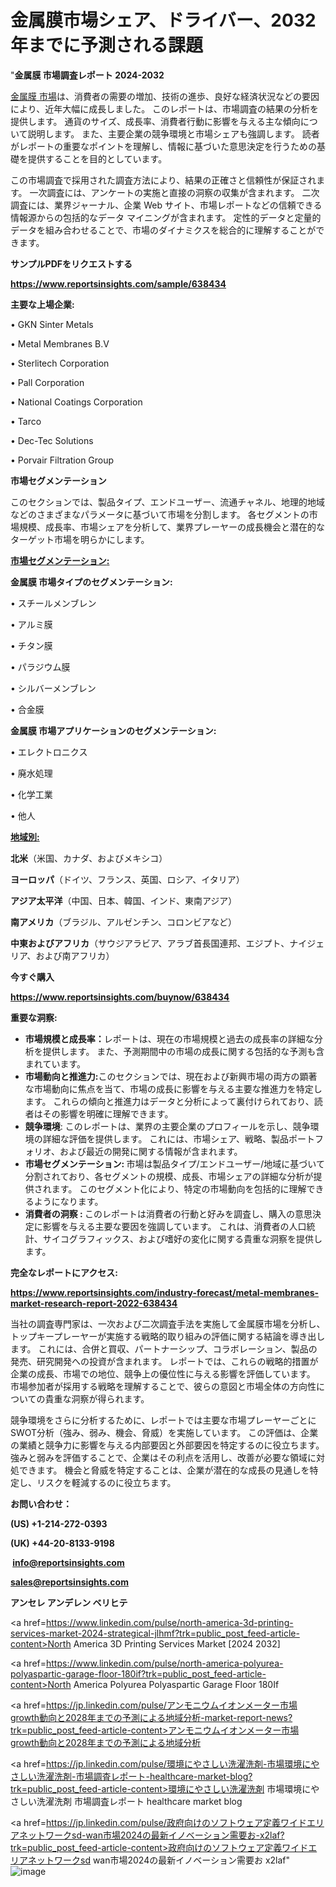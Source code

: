 # 金属膜市場シェア、ドライバー、2032年までに予測される課題

"<strong>金属膜 市場調査レポート 2024-2032</strong>

<a href=https://www.reportsinsights.com/sample/638434>金属膜 市場</a>は、消費者の需要の増加、技術の進歩、良好な経済状況などの要因により、近年大幅に成長しました。 このレポートは、市場調査の結果の分析を提供します。 通貨のサイズ、成長率、消費者行動に影響を与える主な傾向について説明します。 また、主要企業の競争環境と市場シェアも強調します。 読者がレポートの重要なポイントを理解し、情報に基づいた意思決定を行うための基礎を提供することを目的としています。

この市場調査で採用された調査方法により、結果の正確さと信頼性が保証されます。 一次調査には、アンケートの実施と直接の洞察の収集が含まれます。 二次調査には、業界ジャーナル、企業 Web サイト、市場レポートなどの信頼できる情報源からの包括的なデータ マイニングが含まれます。 定性的データと定量的データを組み合わせることで、市場のダイナミクスを総合的に理解することができます。

<strong><b>サンプルPDFをリクエストする</b></strong>

<a href=https://www.reportsinsights.com/sample/638434><strong><u>https://www.reportsinsights.com/sample/638434</u></strong></a>

<strong>主要な上場企業:</strong>

• GKN Sinter Metals

• Metal Membranes B.V

• Sterlitech Corporation

• Pall Corporation

• National Coatings Corporation

• Tarco

• Dec-Tec Solutions

• Porvair Filtration Group

<strong>市場セグメンテーション</strong>

このセクションでは、製品タイプ、エンドユーザー、流通チャネル、地理的地域などのさまざまなパラメータに基づいて市場を分割します。 各セグメントの市場規模、成長率、市場シェアを分析して、業界プレーヤーの成長機会と潜在的なターゲット市場を明らかにします。

<strong><u>市場セグメンテーション</u></strong><strong><u>:</u></strong>

<strong>金属膜 市場タイプのセグメンテーション:</strong>

• スチールメンブレン

• アルミ膜

• チタン膜

• パラジウム膜

• シルバーメンブレン

• 合金膜

<strong>金属膜 市場アプリケーションのセグメンテーション:</strong>

• エレクトロニクス

• 廃水処理

• 化学工業

• 他人

<strong><u>地域別</u></strong><strong><u>:</u></strong>

<strong>北米</strong>（米国、カナダ、およびメキシコ）

<strong>ヨーロッパ</strong>（ドイツ、フランス、英国、ロシア、イタリア）

<strong>アジア太平洋</strong>（中国、日本、韓国、インド、東南アジア）

<strong>南アメリカ</strong>（ブラジル、アルゼンチン、コロンビアなど）

<strong>中東およびアフリカ</strong>（サウジアラビア、アラブ首長国連邦、エジプト、ナイジェリア、および南アフリカ）

<strong>今すぐ購入</strong>

<a href=https://www.reportsinsights.com/buynow/638434><strong><u>https://www.reportsinsights.com/buynow/638434</u></strong></a>

<strong>重要な洞察:</strong>
<ul>
  <li><strong>市場規模と成長率：</strong>レポートは、現在の市場規模と過去の成長率の詳細な分析を提供します。 また、予測期間中の市場の成長に関する包括的な予測も含まれています。</li>
  <li><strong>市場動向と推進力:</strong>このセクションでは、現在および新興市場の両方の顕著な市場動向に焦点を当て、市場の成長に影響を与える主要な推進力を特定します。 これらの傾向と推進力はデータと分析によって裏付けられており、読者はその影響を明確に理解できます。</li>
  <li><strong>競争環境</strong>: このレポートは、業界の主要企業のプロフィールを示し、競争環境の詳細な評価を提供します。 これには、市場シェア、戦略、製品ポートフォリオ、および最近の開発に関する情報が含まれます。</li>
  <li><strong>市場セグメンテーション: </strong>市場は製品タイプ/エンドユーザー/地域に基づいて分割されており、各セグメントの規模、成長、市場シェアの詳細な分析が提供されます。 このセグメント化により、特定の市場動向を包括的に理解できるようになります。</li>
  <li><strong>消費者の洞察 : </strong>このレポートは消費者の行動と好みを調査し、購入の意思決定に影響を与える主要な要因を強調しています。 これは、消費者の人口統計、サイコグラフィックス、および嗜好の変化に関する貴重な洞察を提供します。</li>
</ul>
<strong>完全なレポートにアクセス:</strong>

<a href=https://www.reportsinsights.com/industry-forecast/metal-membranes-market-research-report-2022-638434><strong><u><b>https://www.reportsinsights.com/industry-forecast/metal-membranes-market-research-report-2022-638434</b></u></strong></a>

当社の調査専門家は、一次および二次調査手法を実施して金属膜市場を分析し、トップキープレーヤーが実施する戦略的取り組みの評価に関する結論を導き出します。 これには、合併と買収、パートナーシップ、コラボレーション、製品の発売、研究開発への投資が含まれます。 レポートでは、これらの戦略的措置が企業の成長、市場での地位、競争上の優位性に与える影響を評価しています。 市場参加者が採用する戦略を理解することで、彼らの意図と市場全体の方向性についての貴重な洞察が得られます。

競争環境をさらに分析するために、レポートでは主要な市場プレーヤーごとにSWOT分析（強み、弱み、機会、脅威）を実施しています。 この評価は、企業の業績と競争力に影響を与える内部要因と外部要因を特定するのに役立ちます。 強みと弱みを評価することで、企業はその利点を活用し、改善が必要な領域に対処できます。 機会と脅威を特定することは、企業が潜在的な成長の見通しを特定し、リスクを軽減するのに役立ちます。

<strong>お問い合わせ：</strong>

<strong>(US) +1-214-272-0393</strong>

<strong>(UK) +44-20-8133-9198</strong>

<strong> </strong><a href=info@reportsinsights.com><strong><u>info@reportsinsights.com</u></strong></a>

<a href=sales@reportsinsights.com><strong><u>sales@reportsinsights.com</u></strong></a>

<strong>アンセレ アンデレン ベリヒテ</strong>

<a href=https://www.linkedin.com/pulse/north-america-3d-printing-services-market-2024-strategical-jlhmf?trk=public_post_feed-article-content>North America 3D Printing Services Market [2024 2032]</a>

<a href=https://www.linkedin.com/pulse/north-america-polyurea-polyaspartic-garage-floor-180if?trk=public_post_feed-article-content>North America Polyurea Polyaspartic Garage Floor 180If</a>

<a href=https://jp.linkedin.com/pulse/アンモニウムイオンメーター市場growth動向と2028年までの予測による地域分析-market-report-news?trk=public_post_feed-article-content>アンモニウムイオンメーター市場growth動向と2028年までの予測による地域分析</a>

<a href=https://jp.linkedin.com/pulse/環境にやさしい洗濯洗剤-市場環境にやさしい洗濯洗剤-市場調査レポート-healthcare-market-blog?trk=public_post_feed-article-content>環境にやさしい洗濯洗剤 市場環境にやさしい洗濯洗剤 市場調査レポート healthcare market blog</a>

<a href=https://jp.linkedin.com/pulse/政府向けのソフトウェア定義ワイドエリアネットワークsd-wan市場2024の最新イノベーション需要お-x2laf?trk=public_post_feed-article-content>政府向けのソフトウェア定義ワイドエリアネットワークsd wan市場2024の最新イノベーション需要お x2laf</a>"
![image](https://github.com/gayatrid12/RIgrowth/assets/158473851/3c97e1aa-34b2-4fdf-a8ee-d423ae425a15)
